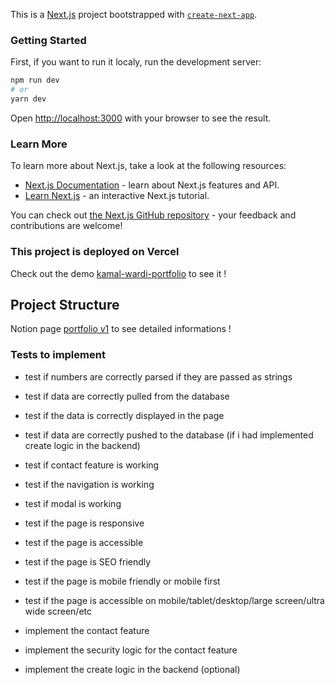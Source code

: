 This is a [Next.js](https://nextjs.org/) project bootstrapped with [`create-next-app`](https://github.com/vercel/next.js/tree/canary/packages/create-next-app).

### Getting Started

First, if you want to run it localy, run the development server:

```bash
npm run dev
# or
yarn dev
```

Open [http://localhost:3000](http://localhost:3000) with your browser to see the result.

### Learn More

To learn more about Next.js, take a look at the following resources:

- [Next.js Documentation](https://nextjs.org/docs) - learn about Next.js features and API.
- [Learn Next.js](https://nextjs.org/learn) - an interactive Next.js tutorial.

You can check out [the Next.js GitHub repository](https://github.com/vercel/next.js/) - your feedback and contributions are welcome!

### This project is deployed on Vercel

Check out the demo [kamal-wardi-portfolio](https://vercel.com/wardi-kamal/kamal-wardi-portfolio/FSU2ST1nFkFyEkwBtpsr1Ce1Cex9) to see it !

## Project Structure
Notion page [portfolio v1](https://wardikamal.notion.site/Portfolio-v1-a9f8e0871de44a02ac15b6b37da2f518) to see detailed informations !


### Tests to implement
- test if numbers are correctly parsed if they are passed as strings
- test if data are correctly pulled from the database
- test if the data is correctly displayed in the page
- test if data are correctly pushed to the database (if i had implemented create logic in the backend)
- test if contact feature is working

- test if the navigation is working
- test if modal is working
- test if the page is responsive
- test if the page is accessible
- test if the page is SEO friendly
- test if the page is mobile friendly or mobile first
- test if the page is accessible on mobile/tablet/desktop/large screen/ultra wide screen/etc

- implement the contact feature
- implement the security logic for the contact feature
- implement the create logic in the backend (optional)
